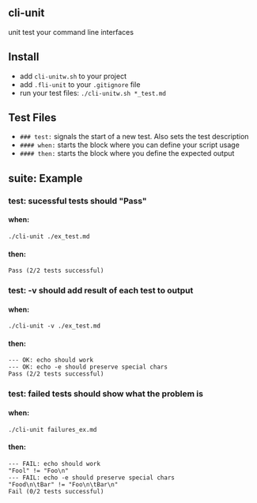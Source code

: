 
## cli-unit

unit test your command line interfaces


## Install

- add `cli-unitw.sh` to your project
- add `.fli-unit` to your `.gitignore` file
- run your test files: `./cli-unitw.sh *_test.md`
 

## Test Files

- `### test:` signals the start of a new test. Also sets the test description
- `#### when:` starts the block where you can define your script usage
- `#### then:` starts the block where you define the expected output


## suite: Example

### test: sucessful tests should "Pass"
#### when:

	./cli-unit ./ex_test.md 

#### then:

	Pass (2/2 tests successful)

### test: -v should add result of each test to output
#### when:

	./cli-unit -v ./ex_test.md 

#### then:

	--- OK: echo should work
	--- OK: echo -e should preserve special chars
	Pass (2/2 tests successful)

### test: failed tests should show what the problem is
#### when:

	./cli-unit failures_ex.md 

#### then:

	--- FAIL: echo should work
	"Fool" != "Foo\n"
	--- FAIL: echo -e should preserve special chars
	"Food\n\tBar" != "Foo\n\tBar\n"
	Fail (0/2 tests successful)
